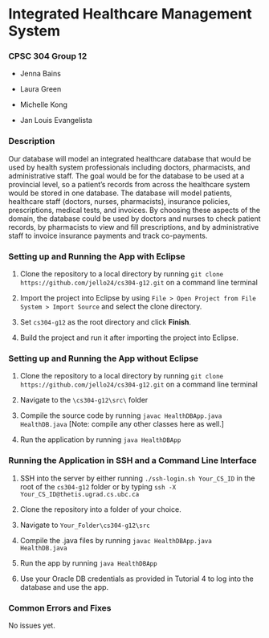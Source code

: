 # Integrated Healthcare Management System
### CPSC 304 Group 12
* Jenna Bains

* Laura Green

* Michelle Kong

* Jan Louis Evangelista

### Description
Our database will model an integrated healthcare database that would be used by health system professionals including doctors, pharmacists, and administrative staff. The goal would be for the database to be used at a provincial level, so a patient’s records from across the healthcare system would be stored in one database. The database will model patients, healthcare staff (doctors, nurses, pharmacists), insurance policies, prescriptions, medical tests, and invoices. By choosing these aspects of the domain, the database could be used by doctors and nurses to check patient records, by pharmacists to view and fill prescriptions, and by administrative staff to invoice insurance payments and track co-payments.  

### Setting up and Running the App with Eclipse

1. Clone the repository to a local directory by running `git clone https://github.com/jello24/cs304-g12.git` on a command line terminal

2. Import the project into Eclipse by using `File > Open Project from File System > Import Source` and select the clone directory.

3. Set `cs304-g12` as the root directory and click **Finish**.

4. Build the project and run it after importing the project into Eclipse.

### Setting up and Running the App without Eclipse 

1. Clone the repository to a local directory by running `git clone https://github.com/jello24/cs304-g12.git` on a command line terminal

2. Navigate to the `\cs304-g12\src\` folder

3. Compile the source code by running `javac HealthDBApp.java HealthDB.java` [Note: compile any other classes here as well.]

4. Run the application by running `java HealthDBApp`

### Running the Application in SSH and a Command Line Interface

1. SSH into the server by either running `./ssh-login.sh Your_CS_ID` in the root of the `cs304-g12` folder or by typing `ssh -X Your_CS_ID@thetis.ugrad.cs.ubc.ca`

2. Clone the repository into a folder of your choice.

3. Navigate to `Your_Folder\cs304-g12\src`

4. Compile the .java files by running `javac HealthDBApp.java HealthDB.java`

5. Run the app by running `java HealthDBApp`

6. Use your Oracle DB credentials as provided in Tutorial 4 to log into the database and use the app.

### Common Errors and Fixes
No issues yet.
